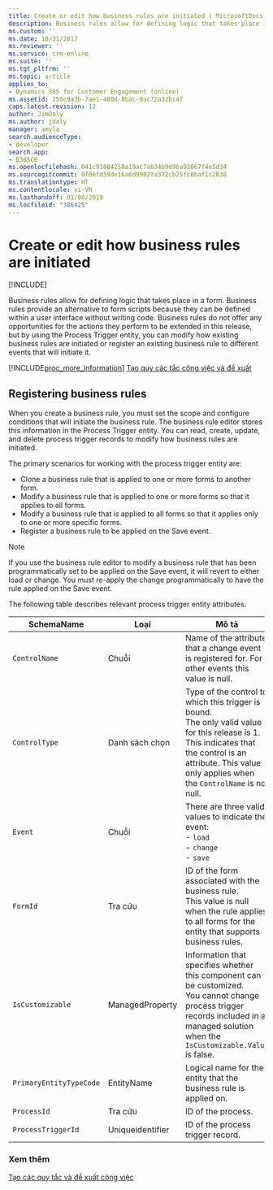 ```yaml
---
title: Create or edit how business rules are initiated | MicrosoftDocs
description: Business rules allow for defining logic that takes place in a form. Business rules provide an alternative to form scripts because they can be defined within a user interface without writing code.
ms.custom: ''
ms.date: 10/31/2017
ms.reviewer: ''
ms.service: crm-online
ms.suite: ''
ms.tgt_pltfrm: ''
ms.topic: article
applies_to:
- Dynamics 365 for Customer Engagement (online)
ms.assetid: 250c9a3b-7ae1-480d-8bac-0ac72a32bc4f
caps.latest.revision: 12
author: JimDaly
ms.author: jdaly
manager: amyla
search.audienceType:
- developer
search.app:
- D365CE
ms.openlocfilehash: 041c91884258a19ac7ab34b9d96a91067f4e5d34
ms.sourcegitcommit: 9f0efd59de16a6d9902fa372cb25fc0baf1c2838
ms.translationtype: HT
ms.contentlocale: vi-VN
ms.lasthandoff: 01/08/2019
ms.locfileid: "386425"
---
```

# <a name="create-or-edit-how-business-rules-are-initiated"></a>Create or edit how business rules are initiated

[!INCLUDE[](../../includes/cc_applies_to_update_9_0_0.md)]

Business rules allow for defining logic that takes place in a form. Business rules provide an alternative to form scripts because they can be defined within a user interface without writing code. Business rules do not offer any opportunities for the actions they perform to be extended in this release, but by using the Process Trigger entity, you can modify how existing business rules are initiated or register an existing business rule to different events that will initiate it.

 [!INCLUDE[proc_more_information](../../includes/proc-more-information.md)] [Tạo quy các tắc công việc và đề xuất](../../customize/create-business-rules-recommendations-apply-logic-form.md)

## <a name="registering-business-rules"></a>Registering business rules

 When you create a business rule, you must set the scope and configure conditions that will initiate the business rule. The business rule editor stores this information in the Process Trigger entity. You can read, create, update, and delete process trigger records to modify how business rules are initiated.

 The primary scenarios for working with the process trigger entity are:
- Clone a business rule that is applied to one or more forms to another form.
- Modify a business rule that is applied to one or more forms so that it applies to all forms.
- Modify a business rule that is applied to all forms so that it applies only to one or more specific forms.
- Register a business rule to be applied on the Save event.

> [!NOTE]
> If you use the business rule editor to modify a business rule that has been programmatically set to be applied on the Save event, it will revert to either load or change. You must re-apply the change programmatically to have the rule applied on the Save event.

 The following table describes relevant process trigger entity attributes.

|SchemaName|Loại|Mô tả|
|----------------|----------|-----------------|
|`ControlName`|Chuỗi|Name of the attribute that a change event is registered for. For other events this value is null.|
|`ControlType`|Danh sách chọn|Type of the control to which this trigger is bound.<br /> The only valid value for this release is 1. This indicates that the control is an attribute. This value only applies when the `ControlName` is not null.|
|`Event`|Chuỗi|There are three valid values to indicate the event:<br /> -   `load`<br />-   `change`<br />-   `save`|
|`FormId`|Tra cứu|ID of the form associated with the business rule.<br /> This value is null when the rule applies to all forms for the entity that supports business rules.|
|`IsCustomizable`|ManagedProperty|Information that specifies whether this component can be customized.<br /> You cannot change process trigger records included in a managed solution when the `IsCustomizable.Value` is false.|
|`PrimaryEntityTypeCode`|EntityName|Logical name for the entity that the business rule is applied on.|
|`ProcessId`|Tra cứu|ID of the process.|
|`ProcessTriggerId`|Uniqueidentifier|ID of the process trigger record.|

### <a name="see-also"></a>Xem thêm

 [Tạo các quy tắc và đề xuất công việc](../../customize/create-business-rules-recommendations-apply-logic-form.md)
 <!--
 Add back after Web API reference regen
 [ProcessTrigger Entity]/entities/processtrigger.md)
 -->
